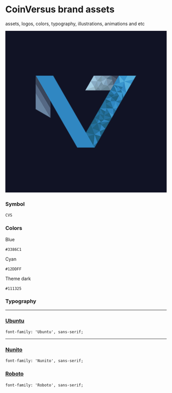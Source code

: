 # CoinVersus brand assets
assets, logos, colors, typography, illustrations, animations and etc

<a href="https://coinversus.com"> ![CoinVersus](https://raw.githubusercontent.com/CoinVs/brand-assets/master/logo/logo.png) </a>

### Symbol
```
CVS
```

### Colors 
Blue
```
#3386C1
```
Cyan
```
#12DDFF
```
Theme dark
```
#111325
```

### Typography
- - - - 
### [Ubuntu](https://fonts.google.com/specimen/Ubuntu) #

```
font-family: 'Ubuntu', sans-serif;
```

- - - - 
### [Nunito](https://fonts.google.com/specimen/Nunito) #
```
font-family: 'Nunito', sans-serif;
```  

### [Roboto](https://fonts.google.com/specimen/Roboto) #
```
font-family: 'Roboto', sans-serif;
```

